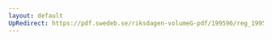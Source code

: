 ```yaml
---
layout: default
UpRedirect: https://pdf.swedeb.se/riksdagen-volumeG-pdf/199596/reg_199596/reg_199596_0306.pdf
---
```

